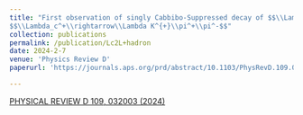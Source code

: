 ```yaml
---
title: "First observation of singly Cabbibo-Suppressed decay of $$\\Lambda_c^+\\rightarrow\\Lambda K^{+}\\pi^0$$ and evidence of
$$\\Lambda_c^+\\rightarrow\\Lambda K^{+}\\pi^+\\pi^-$$"
collection: publications
permalink: /publication/Lc2L+hadron
date: 2024-2-7
venue: 'Physics Review D'
paperurl: 'https://journals.aps.org/prd/abstract/10.1103/PhysRevD.109.032003'

---
```


[PHYSICAL REVIEW D 109, 032003 (2024)](https://github.com/geralt00/ShenghuiZeng/tree/master/files/PhysRevD.109.032003.pdf)

